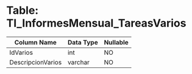 # Table: TI_InformesMensual_TareasVarios

| Column Name | Data Type | Nullable |
|-------------|-----------|----------|
| IdVarios | int | NO |
| DescripcionVarios | varchar | NO |
